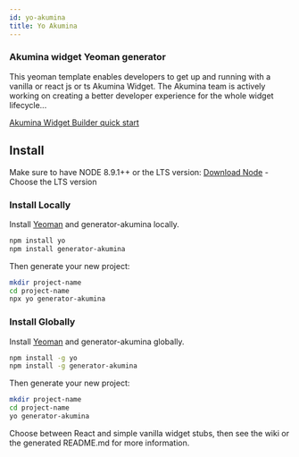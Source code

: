 ```yaml
---
id: yo-akumina
title: Yo Akumina
---
```


### Akumina widget Yeoman generator

This yeoman template enables developers to get up and running with a vanilla or react js or ts Akumina Widget. The Akumina team is actively working on creating a better developer experience for the whole widget lifecycle...

[Akumina Widget Builder quick start](https://github.com/akumina/AkuminaDev/wiki/Akumina-Widget-Builder)

## Install

Make sure to have NODE 8.9.1++ or the LTS version: [Download Node](https://nodejs.org/en/download/) - Choose the LTS version

### Install Locally

Install [Yeoman](http://yeoman.io) and generator-akumina locally.

```bash
npm install yo
npm install generator-akumina
```

Then generate your new project:

```bash
mkdir project-name
cd project-name
npx yo generator-akumina
```

### Install Globally

Install [Yeoman](http://yeoman.io) and generator-akumina globally.

```bash
npm install -g yo
npm install -g generator-akumina
```

Then generate your new project:

```bash
mkdir project-name
cd project-name
yo generator-akumina
```

Choose between React and simple vanilla widget stubs, then see the wiki or the generated README.md for more information.